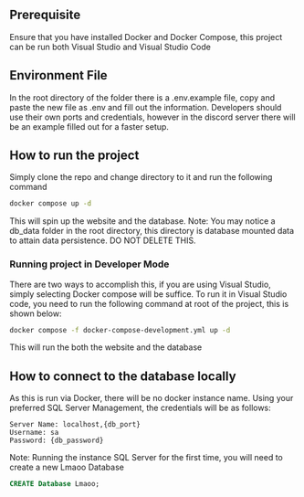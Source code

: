 ## Prerequisite

Ensure that you have installed Docker and Docker Compose, this project can be run both Visual Studio and Visual Studio Code

## Environment File
In the root directory of the folder there is a .env.example file, copy and paste the new file as .env and fill out the information. Developers should use their own ports and credentials, however in the discord server there will be an example filled out for a faster setup.

## How to run the project

Simply clone the repo and change directory to it and run the following command

```bash
docker compose up -d
```
This will spin up the website and the database. Note: You may notice a db_data folder in the root directory, this directory is database mounted data to attain data persistence. DO NOT DELETE THIS.

### Running project in Developer Mode
There are two ways to accomplish this, if you are using Visual Studio, simply selecting Docker compose will be suffice. To run it in Visual Studio code, you need to run the following command at root of the project, this is shown below:

```bash
docker compose -f docker-compose-development.yml up -d
```
This will run the both the website and the database

## How to connect to the database locally
As this is run via Docker, there will be no docker instance name. Using your preferred SQL Server Management, the credentials will be as follows:
```
Server Name: localhost,{db_port}
Username: sa
Password: {db_password}
```
Note: Running the instance SQL Server for the first time, you will need to create a new Lmaoo Database

```sql
CREATE Database Lmaoo;
```